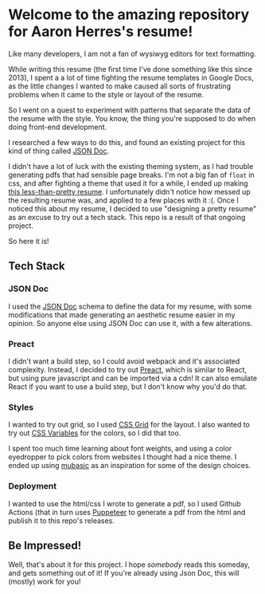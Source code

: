 # Welcome to the amazing repository for Aaron Herres's resume!
Like many developers, I am not a fan of wysiwyg editors for text formatting.

While writing this resume (the first time I've done something like this since 2013), I spent a a lot of time fighting the resume templates in Google Docs, as the little changes I wanted to make caused all sorts of frustrating problems when it came to the style or layout of the resume.

So I went on a quest to experiment with patterns that separate the data of the resume with the style.
You know, the thing you're supposed to do when doing front-end development.

I researched a few ways to do this, and found an existing project for this kind of thing called [JSON Doc](https://jsonresume.org/).

I didn't have a lot of luck with the existing theming system, as I had trouble generating pdfs that had sensible page breaks. I'm not a big fan of `float` in css, and after fighting a theme that used it for a while, I ended up making [this less-than-pretty resume](old/less-pretty-resume.pdf). I unfortunately didn't notice how messed up the resulting resume was, and applied to a few places with it :(. Once I noticed this about my resume, I decided to use "designing a pretty resume" as an excuse to try out a tech stack. This repo is a result of that ongoing project.

So here it is!

## Tech Stack

### JSON Doc
I used the [JSON Doc](https://jsonresume.org/) schema to define the data for my resume, with some modifications that made generating an aesthetic resume easier in my opinion. So anyone else using JSON Doc can use it, with a few alterations.

### Preact
I didn't want a build step, so I could avoid webpack and it's associated complexity. Instead, I decided to try out [Preact](https://preactjs.com/), which is similar to React, but using pure javascript and can be imported via a cdn! It can also emulate React if you want to use a build step, but I don't know why you'd do that.

### Styles
I wanted to try out grid, so I used [CSS Grid](https://developer.mozilla.org/en-US/docs/Web/CSS/CSS_Grid_Layout) for the layout. I also wanted to try out [CSS Variables](https://developer.mozilla.org/en-US/docs/Web/CSS/Using_CSS_variables) for the colors, so I did that too.

I spent too much time learning about font weights, and using a color eyedropper to pick colors from websites I thought had a nice theme. I ended up using [mubasic](https://www.mubasic.com/) as an inspiration for some of the design choices.

### Deployment
I wanted to use the html/css I wrote to generate a pdf, so I used Github Actions (that in turn uses [Puppeteer](https://pptr.dev/) to generate a pdf from the html and publish it to this repo's releases.


## Be Impressed!

Well, that's about it for this project. I hope _somebody_ reads this someday, and gets something out of it! If you're already using Json Doc, this will (mostly) work for you!
